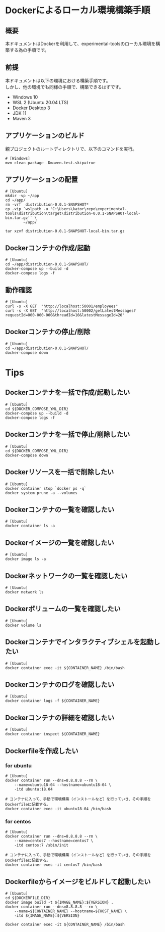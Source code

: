 # Dockerによるローカル環境構築手順

## 概要

本ドキュメントはDockerを利用して、experimental-toolsのローカル環境を構築する為の手順です。

## 前提

本ドキュメントは以下の環境における構築手順です。  
しかし、他の環境でも同様の手順で、構築できるはずです。

* Windows 10
* WSL 2 (Ubuntu 20.04 LTS)
* Docker Desktop 3
* JDK 11
* Maven 3

## アプリケーションのビルド

親プロジェクトのルートディレクトリで、以下のコマンドを実行。

```shell
# [Windows]
mvn clean package -Dmaven.test.skip=true
```

## アプリケーションの配置

```shell
# [Ubuntu]
mkdir -vp ~/app
cd ~/app/
rm -vrf  distribution-0.0.1-SNAPSHOT*
cp -vip `wslpath -u 'C:\Users\kator\repo\experimental-tools\distribution\target\distribution-0.0.1-SNAPSHOT-local-bin.tar.gz'` \
        ~/app/
        
tar xzvf distribution-0.0.1-SNAPSHOT-local-bin.tar.gz
```

## Dockerコンテナの作成/起動

```shell
# [Ubuntu]
cd ~/app/distribution-0.0.1-SNAPSHOT/
docker-compose up --build -d
docker-compose logs -f
```

## 動作確認

```shell
# [Ubuntu]
curl -s -X GET  "http://localhost:50001/employees"
curl -s -X GET  "http://localhost:50002/getLatestMessages?requestId=000-000-000&threadId=10&latestMessageId=20"
```

## Dockerコンテナの停止/削除

```shell
# [Ubuntu]
cd ~/app/distribution-0.0.1-SNAPSHOT/
docker-compose down
```

# Tips

## Dockerコンテナを一括で作成/起動したい

```shell
# [Ubuntu]
cd ${DOCKER_COMPOSE_YML_DIR}
docker-compose up --build -d
docker-compose logs -f
```

## Dockerコンテナを一括で停止/削除したい

```shell
# [Ubuntu]
cd ${DOCKER_COMPOSE_YML_DIR}
docker-compose down
```

## Dockerリソースを一括で削除したい

```shell
# [Ubuntu]
docker container stop `docker ps -q`
docker system prune -a --volumes
```

## Dockerコンテナの一覧を確認したい

```shell
# [Ubuntu]
docker container ls -a
```

## Dockerイメージの一覧を確認したい

```shell
# [Ubuntu]
docker image ls -a
```

## Dockerネットワークの一覧を確認したい

```shell
# [Ubuntu]
docker network ls
```

## Dockerボリュームの一覧を確認したい

```shell
# [Ubuntu]
docker volume ls
```

## Dockerコンテナでインタラクティブシェルを起動したい

```shell
# [Ubuntu]
docker container exec -it ${CONTAINER_NAME} /bin/bash
```

## Dockerコンテナのログを確認したい

```shell
# [Ubuntu]
docker container logs -f ${CONTAINER_NAME}
```

## Dockerコンテナの詳細を確認したい

```shell
# [Ubuntu]
docker container inspect ${CONTAINER_NAME}
```

## Dockerfileを作成したい

### for ubuntu

```shell
# [Ubuntu]
docker container run --dns=8.8.8.8 --rm \
    --name=ubuntu18-04 --hostname=ubuntu18-04 \
    -itd ubuntu:18.04

# コンテナに入って、手動で環境構築（インストールなど）を行っていき、その手順をDockerfileに記載する。
docker container exec -it ubuntu18-04 /bin/bash
```

### for centos

```shell
# [Ubuntu]
docker container run --dns=8.8.8.8 --rm \
    --name=centos7 --hostname=centos7 \
    -itd centos:7 /sbin/init
  
# コンテナに入って、手動で環境構築（インストールなど）を行っていき、その手順をDockerfileに記載する。
docker container exec -it centos7 /bin/bash
```

## Dockerfileからイメージをビルドして起動したい

```shell
# [Ubuntu]
cd ${DOCKERFILE_DIR}
docker image build -t ${IMAGE_NAME}:${VERSION} .
docker container run --dns=8.8.8.8 --rm \
    --name=${CONTAINER_NAME} --hostname=${HOST_NAME} \
    -itd ${IMAGE_NAME}:${VERSION}

docker container exec -it ${CONTAINER_NAME} /bin/bash
```

